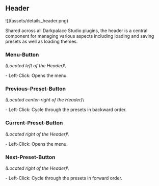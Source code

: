 <h2 class="txt-yellow">Header</h2>
<div class="image">
![](assets/details_header.png)
</div>

Shared across all Darkpalace Studio plugins, the header is a central component for managing 
various aspects including loading and saving presets as well as loading themes.

### Menu-Button
<span class="location">*(Located left of the  Header)*</span>\
<div class="block controls bg-dark-2">
- <span class="item">Left-Click:</span> Opens the menu.
</div>
<span class="spacer"/>

### Previous-Preset-Button
<span class="location">*(Located center-right of the Header)*</span>\
<div class="block controls bg-dark-2">
- <span class="item">Left-Click:</span> Cycle through the presets in backward order.
</div>
<span class="spacer"/>

### Current-Preset-Button
<span class="location">*(Located right of the Header)*</span>\
<div class="block controls bg-dark-2">
- <span class="item">Left-Click:</span> Opens the menu.
</div>
<span class="spacer"/>

### Next-Preset-Button
<span class="location">*(Located right of the Header)*</span>\
<div class="block controls bg-dark-2">
- <span class="item">Left-Click:</span> Cycle through the presets in forward order.
</div>
<div class="pb"></div>